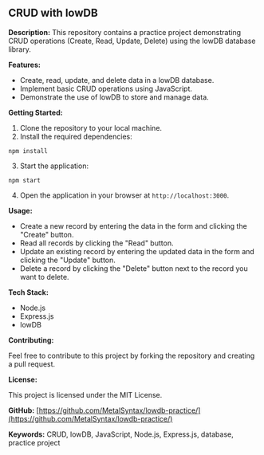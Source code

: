 ## CRUD with lowDB

**Description:** This repository contains a practice project demonstrating CRUD operations (Create, Read, Update, Delete) using the lowDB database library.

**Features:**

* Create, read, update, and delete data in a lowDB database.
* Implement basic CRUD operations using JavaScript.
* Demonstrate the use of lowDB to store and manage data.

**Getting Started:**

1. Clone the repository to your local machine.
2. Install the required dependencies:

```
npm install
```

3. Start the application:

```
npm start
```

4. Open the application in your browser at `http://localhost:3000`.

**Usage:**

* Create a new record by entering the data in the form and clicking the "Create" button.
* Read all records by clicking the "Read" button.
* Update an existing record by entering the updated data in the form and clicking the "Update" button.
* Delete a record by clicking the "Delete" button next to the record you want to delete.

**Tech Stack:**

* Node.js
* Express.js
* lowDB

**Contributing:**

Feel free to contribute to this project by forking the repository and creating a pull request.

**License:**

This project is licensed under the MIT License.

**GitHub:** [https://github.com/MetalSyntax/lowdb-practice/](https://github.com/MetalSyntax/lowdb-practice/)

**Keywords:** CRUD, lowDB, JavaScript, Node.js, Express.js, database, practice project
